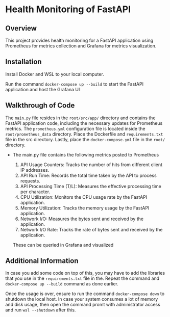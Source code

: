 # Health Monitoring of FastAPI

## Overview
This project provides health monitoring for a FastAPI application using Prometheus for metrics collection and Grafana for metrics visualization. 

## Installation
Install Docker and WSL to your local computer.

Run the command `docker-compose up --build` to start the FastAPI application and host the Grafana UI

## Walkthrough of Code
The `main.py` file resides in the `root/src/app/` directory and contains the FastAPI application code, including the necessary updates for Prometheus metrics.
The `prometheus.yml` configuration file is located inside the `root/prometheus_data` directory.
Place the Dockerfile and `requirements.txt` file in the src directory.
Lastly, place the `docker-compose.yml` file in the `root/` directory.

* The main.py file contains the following metrics posted to Prometheus
    1. API Usage Counters: Tracks the number of hits from different client IP addresses.
    2. API Run Time: Records the total time taken by the API to process requests.
    3. API Processing Time (T/L): Measures the effective processing time per character.
    4. CPU Utilization: Monitors the CPU usage rate by the FastAPI application.
    5. Memory Utilization: Tracks the memory usage by the FastAPI application.
    6. Network I/O: Measures the bytes sent and received by the application.
    7. Network I/O Rate: Tracks the rate of bytes sent and received by the application.

    These can be queried in Grafana and visualized

## Additional Information
In case you add some code on top of this, you may have to add the libraries that you use in the `requirements.txt` file in the. Repeat the command and `docker-compose up --build` command as done earlier.

Once the usage is over, ensure to run the command `docker-compose down` to shutdown the local host.
In case your system consumes a lot of memory and disk usage, then open the command promt with administrator access and run `wsl --shutdown` after this.
